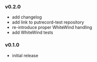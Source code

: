 ### v0.2.0

- add changelog
- add link to putrecord-test repository
- re-introduce proper WhiteWind handling
- add WhiteWind tests

### v0.1.0

- initial release
